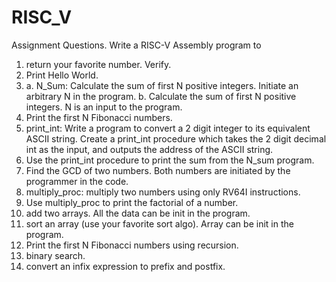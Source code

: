 # RISC_V
Assignment Questions. Write a RISC-V Assembly program to
1. return your favorite number. Verify.
2. Print Hello World.
3. a. N_Sum: Calculate the sum of first N positive integers. Initiate an arbitrary N in the program.
b. Calculate the sum of first N positive integers. N is an input to the program.
4. Print the first N Fibonacci numbers.
5. print_int: Write a program to convert a 2 digit integer to its equivalent ASCII string. Create a print_int
procedure which takes the 2 digit decimal int as the input, and outputs the address of the ASCII
string.
6. Use the print_int procedure to print the sum from the N_sum program.
7. Find the GCD of two numbers. Both numbers are initiated by the programmer in the code.
8. multiply_proc: multiply two numbers using only RV64I instructions.
9. Use multiply_proc to print the factorial of a number.
10. add two arrays. All the data can be init in the program.
11. sort an array (use your favorite sort algo). Array can be init in the program.
12. Print the first N Fibonacci numbers using recursion.
13. binary search.
14. convert an infix expression to prefix and postfix.
